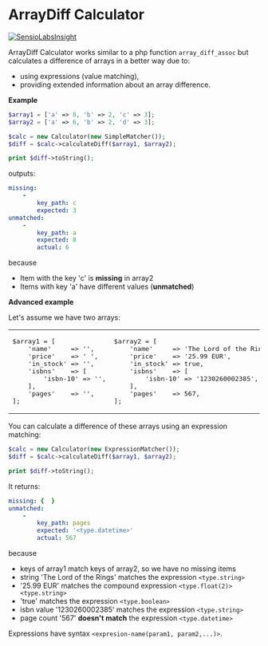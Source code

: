 # ArrayDiff Calculator

[![SensioLabsInsight](https://insight.sensiolabs.com/projects/00de23df-b87f-4bab-9322-f794cad333fc/mini.png)](https://insight.sensiolabs.com/projects/00de23df-b87f-4bab-9322-f794cad333fc)

ArrayDiff Calculator works similar to a php function ```array_diff_assoc``` 
but calculates a difference of arrays in a better way due to:

* using expressions (value matching),
* providing extended information about an array difference.

**Example**

```php
$array1 = ['a' => 8, 'b' => 2, 'c' => 3];
$array2 = ['a' => 6, 'b' => 2, 'd' => 3];

$calc = new Calculator(new SimpleMatcher());
$diff = $calc->calculateDiff($array1, $array2);

print $diff->toString();
```

outputs:

```yaml
missing:
    -
        key_path: c
        expected: 3
unmatched:
    -
        key_path: a
        expected: 8
        actual: 6
```

because

* Item with the key 'c' is **missing** in array2
* Items with key 'a' have different values (**unmatched**)

**Advanced example**

Let's assume we have two arrays:

<table>
<tr>
<td width="50%">
<pre lang="php">
$array1 = [
    'name'     => '<type.string>',
    'price'    => '<type.float(2)> <type.string>',
    'in_stock' => '<type.boolean>',
    'isbns'    => [
        'isbn-10' => '<type.string>',
    ],
    'pages'    => '<type.datetime>',
];
</pre>
</td>
<td width="50%">
<pre lang="php">
$array2 = [
    'name'     => 'The Lord of the Rings',
    'price'    => '25.99 EUR',
    'in_stock' => true,
    'isbns'    => [
        'isbn-10' => '1230260002385',
    ],
    'pages'    => 567,
];
</pre> 
</td>
</tr>
</table>

You can calculate a difference of these arrays using an expression matching:
```php
$calc = new Calculator(new ExpressionMatcher());
$diff = $calc->calculateDiff($array1, $array2);

print $diff->toString();
```

It returns:
```yaml
missing: {  }
unmatched:
    -
        key_path: pages
        expected: '<type.datetime>'
        actual: 567
```

because

* keys of array1 match keys of array2, so we have no missing items
* string 'The Lord of the Rings' matches the expression ```<type.string>```
* '25.99 EUR' matches the compound expression ```<type.float(2)> <type.string>```
* 'true' matches the expression ```<type.boolean>```
* isbn value '1230260002385' matches the expression ```<type.string>```
* page count '567' **doesn't match** the expression ```<type.datetime>```

Expressions have syntax ```<expresion-name(param1, param2,...)>```.
